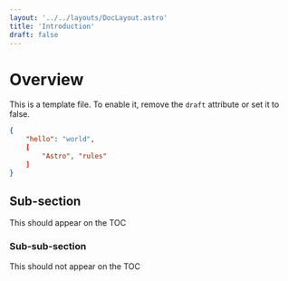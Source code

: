 ```yaml
---
layout: '../../layouts/DocLayout.astro'
title: 'Introduction'
draft: false
---
```


# Overview

This is a template file. To enable it, remove the `draft` attribute or set it to false.

```json
{
	"hello": "world",
	[
		"Astro", "rules"
	]
}
```

## Sub-section

This should appear on the TOC

### Sub-sub-section

This should not appear on the TOC
